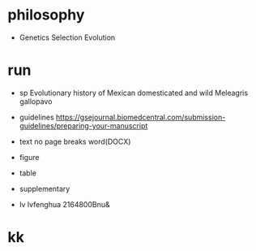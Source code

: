 # philosophy
- Genetics Selection Evolution

# run
- sp
Evolutionary history of Mexican domesticated and wild Meleagris gallopavo

- guidelines
https://gsejournal.biomedcentral.com/submission-guidelines/preparing-your-manuscript

- text
no page breaks
word(DOCX)

- figure

- table

- supplementary


- lv
lvfenghua 2164800Bnu&



# kk